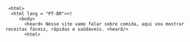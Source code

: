  
  <!DOCTYPE html>
     <html>
      <html lang = "PT-BR"><!
         <body> 
           <heard> Nesse site vamo falar sobre comida, aqui vou mostrar receitas fáceis, rápidas e saúdaveis. <heard/>
           <html>
   <title>  turma-1-ano-terceiro-trimestre <title/>
     <body> 
        <main> Eu sou Dafny Aparecida Dos Santos Oliveira, estou cursando o 1 ano do ensino médio no Colégio Cívico Militar José De Alencar no ano de 2023, em Curiúva, Pr. Meus hobbies são jogar futebol, tocar guitarra, jogar jogos no pc, cozinhar, malhar entre outras coisas. Mas nesse site vamo falar sobre comida, aqui vou mostrar receitas fáceis, rápidas e saúdaveis. 
 <img>
 ![image](https://github.com/dafny2023/turma-1-ano-terceiro-trimestre/assets/132667592/de3be21b-0df3-44aa-b766-34fafae1abbe)
 ![image](https://github.com/dafny2023/turma-1-ano-terceiro-trimestre/assets/132667592/b6889d76-a777-459d-90ae-f25d1428f948) 
  <img/>

 <title> Bem, vamos começar pelo simples. Um dos aspectos primordiais da alimentação saudável é a ingestão de verduras, legumes e frutas. A alimentação saudável consiste no cardápio ou na dieta que prioriza os grupos alimentares que fazem bem para a saúde do ser humano, sendo: <title/>
<ol>
 -frutas;
 -verduras;
 -legumes;
 -leguminosas;
 -sementes;
 -cereais integrais;
 -proteínas magras;
 -gorduras boas (insaturadas).
      <ol/> 

 A alimentação saudável também envolve a variedade de grupos alimentares, a diversificação dos pratos consumidos e a constância ideal das refeições. Pode envolver, ainda, o balanceamento do teor nutricional das refeições, de acordo com a necessidade de cada pessoa.
 Indo um pouco mais além, para se alimentar de uma forma saudável é importante considerar as características da pessoa, como peso, faixa etária, atividades rotineiras, problemas preexistentes, e assim por diante. Para isso, é válido consultar um nutricionista ou um nutrólogo, profissionais especializados nessa área.

 Ao mesmo tempo, devemos minimizar o consumo de alimentos relacionados a doenças como diabetes, hipertensão, complicações cardiovasculares. Alguns desses alimentos são:
 <ol> 
 -ricos em sódio;
 -gorduras saturadas; -frituras;
 -carnes processadas;
 -alimentos industrializados;
 -refrigerantes;
 -fast food;
 -aqueles açucarados artificialmente.
 <ol/>
  <main/>
   <body/>
     <html/>

